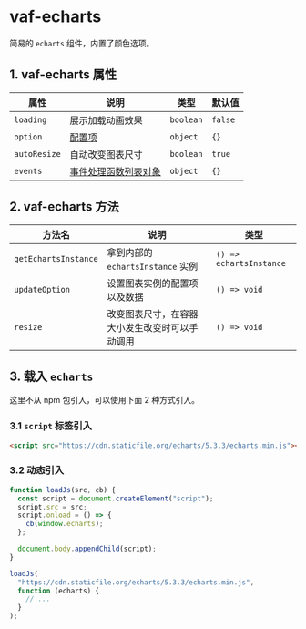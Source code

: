 # vaf-echarts

简易的 `echarts` 组件，内置了颜色选项。

## 1. vaf-echarts 属性

| 属性         | 说明                                                                  | 类型      | 默认值  |
| ------------ | --------------------------------------------------------------------- | --------- | ------- |
| `loading`    | 展示加载动画效果                                                      | `boolean` | `false` |
| `option`     | [配置项](https://echarts.apache.org/zh/option.html)                   | `object`  | `{}`    |
| `autoResize` | 自动改变图表尺寸                                                      | `boolean` | `true`  |
| `events`     | [事件处理函数列表对象](https://echarts.apache.org/zh/api.html#events) | `object`  | `{}`    |

## 2. vaf-echarts 方法

| 方法名               | 说明                                           | 类型                    |
| -------------------- | ---------------------------------------------- | ----------------------- |
| `getEchartsInstance` | 拿到内部的 `echartsInstance` 实例              | `() => echartsInstance` |
| `updateOption`       | 设置图表实例的配置项以及数据                   | `() => void`            |
| `resize`             | 改变图表尺寸，在容器大小发生改变时可以手动调用 | `() => void`            |

## 3. 载入 `echarts`

这里不从 npm 包引入，可以使用下面 2 种方式引入。

### 3.1 `script` 标签引入

```html
<script src="https://cdn.staticfile.org/echarts/5.3.3/echarts.min.js"></script>
```

### 3.2 动态引入

```javascript
function loadJs(src, cb) {
  const script = document.createElement("script");
  script.src = src;
  script.onload = () => {
    cb(window.echarts);
  };

  document.body.appendChild(script);
}

loadJs(
  "https://cdn.staticfile.org/echarts/5.3.3/echarts.min.js",
  function (echarts) {
    // ...
  }
);
```
